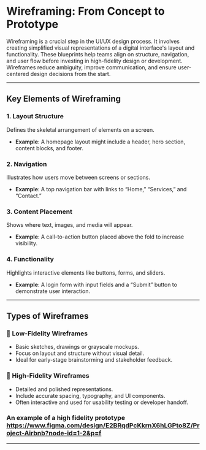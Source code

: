 # Wireframing: From Concept to Prototype

Wireframing is a crucial step in the UI/UX design process. It involves creating simplified visual representations of a digital interface's layout and functionality. These blueprints help teams align on structure, navigation, and user flow before investing in high-fidelity design or development. Wireframes reduce ambiguity, improve communication, and ensure user-centered design decisions from the start.

---


##  Key Elements of Wireframing

### 1. Layout Structure
Defines the skeletal arrangement of elements on a screen.
- **Example**: A homepage layout might include a header, hero section, content blocks, and footer.

### 2. Navigation
Illustrates how users move between screens or sections.
- **Example**: A top navigation bar with links to “Home,” “Services,” and “Contact.”

### 3. Content Placement
Shows where text, images, and media will appear.
- **Example**: A call-to-action button placed above the fold to increase visibility.

### 4. Functionality
Highlights interactive elements like buttons, forms, and sliders.
- **Example**: A login form with input fields and a “Submit” button to demonstrate user interaction.

---

##  Types of Wireframes

### 🔹 Low-Fidelity Wireframes
- Basic sketches, drawings or grayscale mockups.
- Focus on layout and structure without visual detail.
- Ideal for early-stage brainstorming and stakeholder feedback.

### 🔸 High-Fidelity Wireframes
- Detailed and polished representations.
- Include accurate spacing, typography, and UI components.
- Often interactive and used for usability testing or developer handoff.

### An example of a high fidelity prototype https://www.figma.com/design/E2BRqdPcKkrnX6hLGPto8Z/Project-Airbnb?node-id=1-2&p=f

---